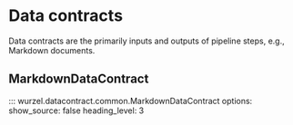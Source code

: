 # Data contracts

Data contracts are the primarily inputs and outputs of pipeline steps, e.g., Markdown documents.

## MarkdownDataContract

::: wurzel.datacontract.common.MarkdownDataContract
    options:
      show_source: false
      heading_level: 3
